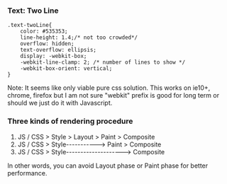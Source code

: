 ### Text: Two Line
```
.text-twoLine{
	color: #535353;
	line-height: 1.4;/* not too crowded*/
	overflow: hidden;
	text-overflow: ellipsis;
	display: -webkit-box;
	-webkit-line-clamp: 2; /* number of lines to show */
	-webkit-box-orient: vertical;
}
```
Note: It seems like only viable pure css solution. This works on ie10+, chrome, firefox but I am not sure "webkit"
prefix is good for long term or should we just do it with Javascript.

### Three kinds of rendering procedure

1. JS / CSS > Style > Layout > Paint > Composite
2. JS / CSS > Style-----------> Paint > Composite
3. JS / CSS > Style--------------------> Composite

In other words, you can avoid Layout phase or Paint phase for better performance.
